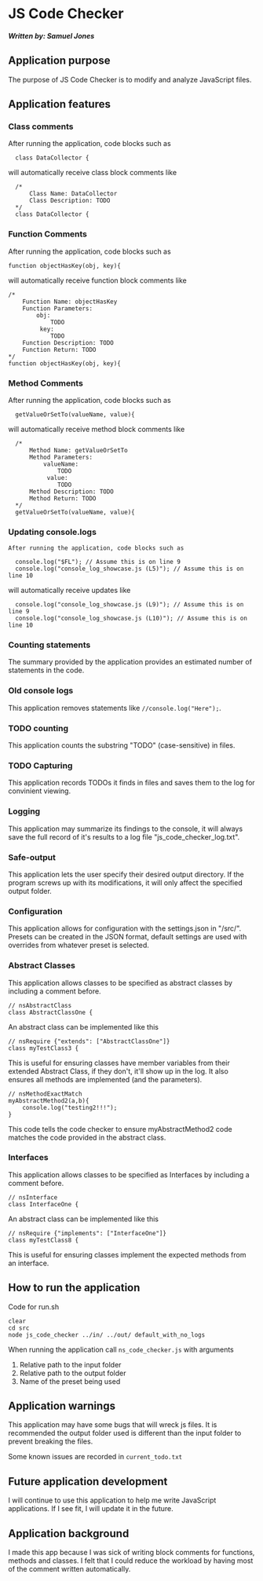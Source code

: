 # JS Code Checker
##### Written by: Samuel Jones
####

## Application purpose
The purpose of JS Code Checker is to modify and analyze JavaScript files.

## Application features
  ### Class comments
  After running the application, code blocks such as
  ```
    class DataCollector {
  ```
  will automatically receive class block comments like
  ```
    /*
        Class Name: DataCollector
        Class Description: TODO
    */
    class DataCollector {
  ```
  ### Function Comments 
  After running the application, code blocks such as
  ```
  function objectHasKey(obj, key){
  ```
  will automatically receive function block comments like
  ```
  /*
      Function Name: objectHasKey
      Function Parameters: 
          obj:
              TODO
           key:
              TODO
      Function Description: TODO
      Function Return: TODO
  */
  function objectHasKey(obj, key){
  ```
  ### Method Comments
  After running the application, code blocks such as
  ```
    getValueOrSetTo(valueName, value){
  ```
  will automatically receive method block comments like
  ```
    /*
        Method Name: getValueOrSetTo
        Method Parameters: 
            valueName:
                TODO
             value:
                TODO
        Method Description: TODO
        Method Return: TODO
    */
    getValueOrSetTo(valueName, value){
  ```
  ### Updating console.logs
    After running the application, code blocks such as
  ```
    console.log("$FL"); // Assume this is on line 9
    console.log("console_log_showcase.js (L5)"); // Assume this is on line 10
  ```
  will automatically receive updates like
  ```
    console.log("console_log_showcase.js (L9)"); // Assume this is on line 9
    console.log("console_log_showcase.js (L10)"); // Assume this is on line 10
  ```
  ### Counting statements
  The summary provided by the application provides an estimated number of statements in the code.

  ### Old console logs
  This application removes statements like `//console.log("Here");`.

  ### TODO counting
  This application counts the substring "TODO" (case-sensitive) in files.

  ### TODO Capturing
  This application records TODOs it finds in files and saves them to the log for convinient viewing.

  ### Logging
  This application may summarize its findings to the console, it will always save the full record of it's results to a log file "js_code_checker_log.txt".

  ### Safe-output
  This application lets the user specify their desired output directory. If the program screws up with its modifications, it will only affect the specified output folder.

  ### Configuration
  This application allows for configuration with the settings.json in "/src/". Presets can be created in the JSON format, default settings are used with overrides from whatever preset is selected.

  ### Abstract Classes
  This application allows classes to be specified as abstract classes by including a comment before.
  ```
  // nsAbstractClass
  class AbstractClassOne {
  ```
  An abstract class can be implemented like this
  ```
  // nsRequire {"extends": ["AbstractClassOne"]}
  class myTestClass3 {
  ```
  This is useful for ensuring classes have member variables from their extended Abstract Class, if they don't, it'll show up in the log. It also ensures all methods are implemented (and the parameters).
  ```
  // nsMethodExactMatch
  myAbstractMethod2(a,b){
      console.log("testing2!!!");
  }
  ```
  This code tells the code checker to ensure myAbstractMethod2 code matches the code provided in the abstract class.

  ### Interfaces
  This application allows classes to be specified as Interfaces by including a comment before.
  ```
  // nsInterface
  class InterfaceOne {
  ```
  An abstract class can be implemented like this
  ```
  // nsRequire {"implements": ["InterfaceOne"]}
  class myTestClass8 {
  ```
  This is useful for ensuring classes implement the expected methods from an interface.
## How to run the application
Code for run.sh
```
clear
cd src
node js_code_checker ../in/ ../out/ default_with_no_logs
```
When running the application call `ns_code_checker.js` with arguments 
1. Relative path to the input folder
2. Relative path to the output folder
3. Name of the preset being used

## Application warnings
This application may have some bugs that will wreck js files. It is recommended the output folder used is different than the input folder to prevent breaking the files.

Some known issues are recorded in `current_todo.txt`

## Future application development
I will continue to use this application to help me write JavaScript applications. If I see fit, I will update it in the future.

## Application background
I made this app because I was sick of writing block comments for functions, methods and classes. I felt that I could reduce the workload by having most of the comment written automatically.
